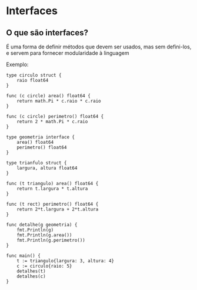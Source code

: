 # Interfaces

## O que são interfaces?

É uma forma de definir métodos que devem ser usados, mas sem defini-los, e servem para fornecer modularidade à linguagem


Exemplo:

```
type circulo struct {
    raio float64
}

func (c circle) area() float64 {
    return math.Pi * c.raio * c.raio
}

func (c circle) perimetro() float64 {
    return 2 * math.Pi * c.raio
}

type geometria interface {
    area() float64
    perimetro() float64
}

type trianfulo struct {
    largura, altura float64
}

func (t triangulo) area() float64 {
    return t.largura * t.altura
}

func (t rect) perimetro() float64 {
    return 2*t.largura + 2*t.altura
}

func detalhe(g geometria) {
    fmt.Println(g)
    fmt.Println(g.area())
    fmt.Println(g.perimetro())
}

func main() {
    t := triangulo{largura: 3, altura: 4}
    c := circulo{raio: 5}
    detalhes(t)
    detalhes(c)
}
```

